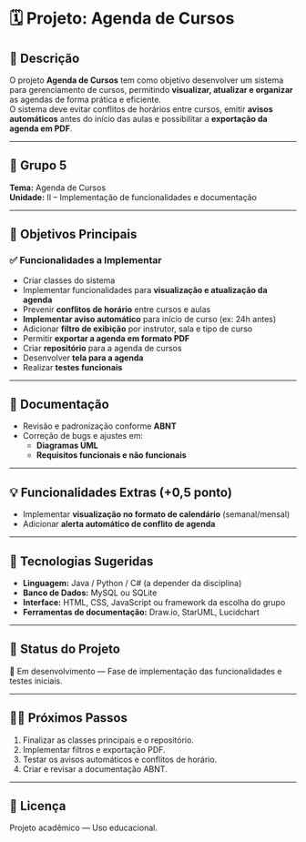 # 🗓️ Projeto: Agenda de Cursos

## 📘 Descrição
O projeto **Agenda de Cursos** tem como objetivo desenvolver um sistema para gerenciamento de cursos, permitindo **visualizar, atualizar e organizar** as agendas de forma prática e eficiente.  
O sistema deve evitar conflitos de horários entre cursos, emitir **avisos automáticos** antes do início das aulas e possibilitar a **exportação da agenda em PDF**.  

---

## 👥 Grupo 5
**Tema:** Agenda de Cursos  
**Unidade:** II – Implementação de funcionalidades e documentação  

---

## 🎯 Objetivos Principais

### ✅ Funcionalidades a Implementar
- Criar classes do sistema  
- Implementar funcionalidades para **visualização e atualização da agenda**  
- Prevenir **conflitos de horário** entre cursos e aulas  
- **Implementar aviso automático** para início de curso (ex: 24h antes)  
- Adicionar **filtro de exibição** por instrutor, sala e tipo de curso  
- Permitir **exportar a agenda em formato PDF**  
- Criar **repositório** para a agenda de cursos  
- Desenvolver **tela para a agenda**  
- Realizar **testes funcionais**  

---

## 🧾 Documentação
- Revisão e padronização conforme **ABNT**  
- Correção de bugs e ajustes em:  
  - **Diagramas UML**  
  - **Requisitos funcionais e não funcionais**

---

## 💡 Funcionalidades Extras (+0,5 ponto)
- Implementar **visualização no formato de calendário** (semanal/mensal)  
- Adicionar **alerta automático de conflito de agenda**  

---

## 🧠 Tecnologias Sugeridas
- **Linguagem:** Java / Python / C# (a depender da disciplina)  
- **Banco de Dados:** MySQL ou SQLite  
- **Interface:** HTML, CSS, JavaScript ou framework da escolha do grupo  
- **Ferramentas de documentação:** Draw.io, StarUML, Lucidchart  

---

## 🚧 Status do Projeto
🔹 Em desenvolvimento — Fase de implementação das funcionalidades e testes iniciais.  

---

## 🧑‍💻 Próximos Passos
1. Finalizar as classes principais e o repositório.  
2. Implementar filtros e exportação PDF.  
3. Testar os avisos automáticos e conflitos de horário.  
4. Criar e revisar a documentação ABNT.  

---

## 📝 Licença
Projeto acadêmico — Uso educacional.
